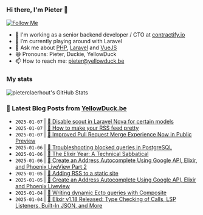 ### Hi there, I'm Pieter 👋  
[![Follow Me](https://img.shields.io/github/followers/pieterclaerhout?label=Follow&style=social)](https://github.com/pieterclaerhout)

- 🏢 I'm working as a senior backend developer / CTO at [contractify.io](https://contractify.io)
- 🌱 I’m currently playing around with Laravel
- 💬 Ask me about [PHP](https://php.net), [Laravel](http://laravel.com) and [VueJS](https://vuejs.org)
- 😄 Pronouns: Pieter, Duckie, YellowDuck
- 📫 How to reach me: pieter@yellowduck.be

### My stats

![pieterclaerhout's GitHub Stats](https://github-readme-stats.vercel.app/api?username=pieterclaerhout&show_icons=true&count_private=true&line_height=40)

### 📩 Latest Blog Posts from [YellowDuck.be](https://www.yellowduck.be/)
<!-- BLOG-POST-LIST:START -->
- `2025-01-07` | [🐥 Disable scout in Laravel Nova for certain models](https://www.yellowduck.be/posts/disable-scout-in-laravel-nova-for-certain-models)  
- `2025-01-07` | [🔗 How to make your RSS feed pretty](https://www.yellowduck.be/posts/how-to-make-your-rss-feed-pretty)  
- `2025-01-07` | [🔗 Improved Pull Request Merge Experience Now in Public Preview](https://www.yellowduck.be/posts/improved-pull-request-merge-experience-now-in-public-preview)  
- `2025-01-06` | [🐥 Troubleshooting blocked queries in PostgreSQL](https://www.yellowduck.be/posts/troubleshooting-blocked-queries-in-postgresql)  
- `2025-01-06` | [🔗 The Elixir Year: A Technical Sabbatical](https://www.yellowduck.be/posts/the-elixir-year-a-technical-sabbatical)  
- `2025-01-06` | [🔗 Create an Address Autocomplete Using Google API, Elixir, and Phoenix LiveView Part 2](https://www.yellowduck.be/posts/create-an-address-autocomplete-using-google-api-elixir-and-phoenix-liveview-part-2)  
- `2025-01-05` | [🔗 Adding RSS to a static site](https://www.yellowduck.be/posts/adding-rss-to-a-static-site)  
- `2025-01-05` | [🔗 Create an Address Autocomplete Using Google API, Elixir and Phoenix Liveview](https://www.yellowduck.be/posts/create-an-address-autocomplete-using-google-api-elixir-and-phoenix-liveview)  
- `2025-01-04` | [🔗 Writing dynamic Ecto queries with Composite](https://www.yellowduck.be/posts/writing-dynamic-ecto-queries-with-composite)  
- `2025-01-04` | [🔗 Elixir v1.18 Released: Type Checking of Calls, LSP Listeners, Built-In JSON, and More](https://www.yellowduck.be/posts/elixir-v1-18-released-type-checking-of-calls-lsp-listeners-built-in-json-and-more)  

<!-- BLOG-POST-LIST:END -->
